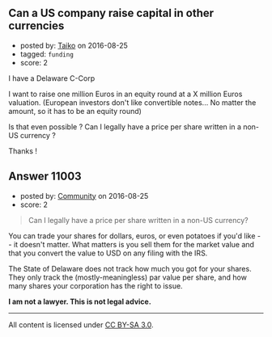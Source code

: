 ## Can a US company raise capital in other currencies

- posted by: [Taiko](https://stackexchange.com/users/334941/taiko) on 2016-08-25
- tagged: `funding`
- score: 2

I have a Delaware C-Corp

I want to raise one million Euros in an equity round at a X million Euros valuation. (European investors don't like convertible notes... No matter the amount, so it has to be an equity round)

Is that even possible ? Can I legally have a price per share written in a non-US currency ?

Thanks !


## Answer 11003

- posted by: [Community](https://stackexchange.com/users/-1/community) on 2016-08-25
- score: 2

> Can I legally have a price per share written in a non-US currency?

You can trade your shares for dollars, euros, or even potatoes if you'd like -- it doesn't matter. What matters is you sell them for the market value and that you convert the value to USD on any filing with the IRS.

The State of Delaware does not track how much you got for your shares. They only track the (mostly-meaningless) par value per share, and how many shares your corporation has the right to issue.

**I am not a lawyer. This is not legal advice.**



---

All content is licensed under [CC BY-SA 3.0](https://creativecommons.org/licenses/by-sa/3.0/).
